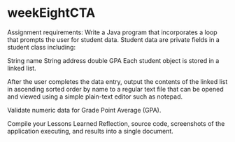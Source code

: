 # weekEightCTA

Assignment requirements: Write a Java program that incorporates a loop that prompts the user for student data. Student data are private fields in a student class including:

String name
String address
double GPA
Each student object is stored in a linked list.

After the user completes the data entry, output the contents of the linked list in ascending sorted order by name to a regular text file that can be opened and viewed using a simple plain-text editor such as notepad.

Validate numeric data for Grade Point Average (GPA).

Compile your Lessons Learned Reflection, source code, screenshots of the application executing, and results into a single document.
